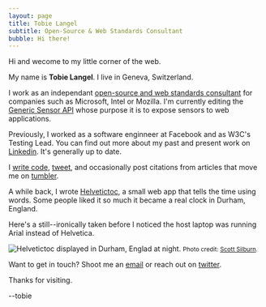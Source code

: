 ```yaml
---
layout: page
title: Tobie Langel
subtitle: Open-Source & Web Standards Consultant
bubble: Hi there!
---
```


Hi and wecome to my little corner of the web.

My name is **Tobie Langel**. I live in Geneva, Switzerland.

I work as an independant [open-source and web standards consultant](http://www.codespeaks.com)
for companies such as Microsoft, Intel or Mozilla.
I'm currently editing the [Generic Sensor API](https://w3c.github.io/sensors/)
whose purpose it is to expose sensors to web applications.

Previously, I worked as a software enginneer at Facebook
and as W3C's Testing Lead.
You can find out more about my past and present work on [Linkedin](https://ch.linkedin.com/in/tobielangel).
It's generally up to date.

I [write code](https://github.com/tobie),
[tweet](https://twitter.com/tobie),
and occasionally post citations from articles that move me on [tumbler](http://blog.tobie.me/).

A while back, I wrote [Helvetictoc](http://www.helvetictoc.com),
a small web app that tells the time using words.
Some people liked it so much it became a real clock in Durham, England.

Here's a still--ironically taken before
I noticed the host laptop was running Arial instead of Helvetica.


![Helvetictoc displayed in Durham, Englad at night.](http://blog.internalreflections.co.uk/wp-content/uploads/2013/12/IMG_3135-Edit.jpg)
<small>Photo credit: [Scott Silburn](http://blog.internalreflections.co.uk/).</small>

Want to get in touch? Shoot me an [email](mailto:tobie@codespeaks.com) or reach out on [twitter](https://twitter.com/tobie).

Thanks for visiting.

\--tobie